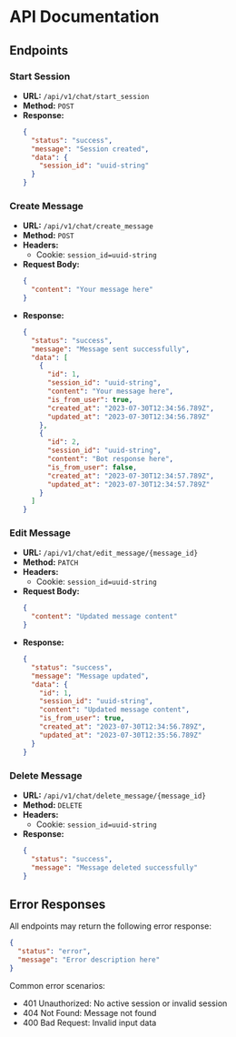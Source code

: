 # API Documentation

## Endpoints

### Start Session

- **URL:** `/api/v1/chat/start_session`
- **Method:** `POST`
- **Response:**
  ```json
  {
    "status": "success",
    "message": "Session created",
    "data": {
      "session_id": "uuid-string"
    }
  }
  ```

### Create Message

- **URL:** `/api/v1/chat/create_message`
- **Method:** `POST`
- **Headers:** 
  - Cookie: `session_id=uuid-string`
- **Request Body:**
  ```json
  {
    "content": "Your message here"
  }
  ```
- **Response:**
  ```json
  {
    "status": "success",
    "message": "Message sent successfully",
    "data": [
      {
        "id": 1,
        "session_id": "uuid-string",
        "content": "Your message here",
        "is_from_user": true,
        "created_at": "2023-07-30T12:34:56.789Z",
        "updated_at": "2023-07-30T12:34:56.789Z"
      },
      {
        "id": 2,
        "session_id": "uuid-string",
        "content": "Bot response here",
        "is_from_user": false,
        "created_at": "2023-07-30T12:34:57.789Z",
        "updated_at": "2023-07-30T12:34:57.789Z"
      }
    ]
  }
  ```

### Edit Message

- **URL:** `/api/v1/chat/edit_message/{message_id}`
- **Method:** `PATCH`
- **Headers:** 
  - Cookie: `session_id=uuid-string`
- **Request Body:**
  ```json
  {
    "content": "Updated message content"
  }
  ```
- **Response:**
  ```json
  {
    "status": "success",
    "message": "Message updated",
    "data": {
      "id": 1,
      "session_id": "uuid-string",
      "content": "Updated message content",
      "is_from_user": true,
      "created_at": "2023-07-30T12:34:56.789Z",
      "updated_at": "2023-07-30T12:35:56.789Z"
    }
  }
  ```

### Delete Message

- **URL:** `/api/v1/chat/delete_message/{message_id}`
- **Method:** `DELETE`
- **Headers:** 
  - Cookie: `session_id=uuid-string`
- **Response:**
  ```json
  {
    "status": "success",
    "message": "Message deleted successfully"
  }
  ```

## Error Responses

All endpoints may return the following error response:

```json
{
  "status": "error",
  "message": "Error description here"
}
```

Common error scenarios:
- 401 Unauthorized: No active session or invalid session
- 404 Not Found: Message not found
- 400 Bad Request: Invalid input data